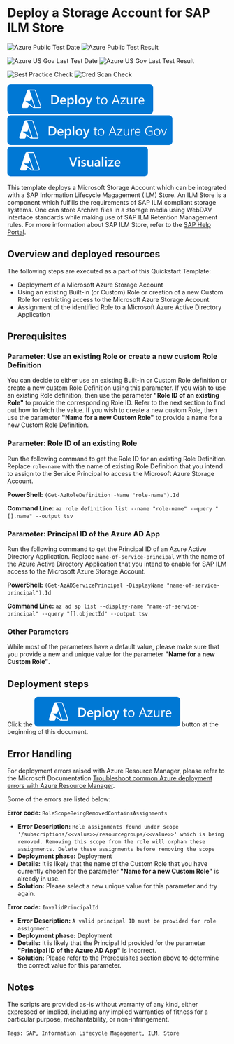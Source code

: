 # Deploy a Storage Account for SAP ILM Store

![Azure Public Test Date](https://azurequickstartsservice.blob.core.windows.net/badges/path-to-sample/PublicLastTestDate.svg)
![Azure Public Test Result](https://azurequickstartsservice.blob.core.windows.net/badges/path-to-sample/PublicDeployment.svg)

![Azure US Gov Last Test Date](https://azurequickstartsservice.blob.core.windows.net/badges/path-to-sample/FairfaxLastTestDate.svg)
![Azure US Gov Last Test Result](https://azurequickstartsservice.blob.core.windows.net/badges/path-to-sample/FairfaxDeployment.svg)

![Best Practice Check](https://azurequickstartsservice.blob.core.windows.net/badges/path-to-sample/BestPracticeResult.svg)
![Cred Scan Check](https://azurequickstartsservice.blob.core.windows.net/badges/path-to-sample/CredScanResult.svg)

[![Deploy To Azure](https://raw.githubusercontent.com/Azure/azure-quickstart-templates/master/1-CONTRIBUTION-GUIDE/images/deploytoazure.svg?sanitize=true)](https://portal.azure.com/#create/Microsoft.Template/uri/https%3A%2F%2Fraw.githubusercontent.com%2FAzure%2Fazure-quickstart-templates%2Fmaster%2Fpath-to-sample%2Fazuredeploy.json/createUIDefinitionUri/https%3A%2F%2Fraw.githubusercontent.com%2FAzure%2Fazure-quickstart-templates%2Fmaster%2Fpath-to-sample%2FcreateUiDefinition.json)
[![Deploy To Azure US Gov](https://raw.githubusercontent.com/Azure/azure-quickstart-templates/master/1-CONTRIBUTION-GUIDE/images/deploytoazuregov.svg?sanitize=true)](https://portal.azure.us/#create/Microsoft.Template/uri/https%3A%2F%2Fraw.githubusercontent.com%2FAzure%2Fazure-quickstart-templates%2Fmaster%2Fpath-to-sample%2Fazuredeploy.json/createUIDefinitionUri/https%3A%2F%2Fraw.githubusercontent.com%2FAzure%2Fazure-quickstart-templates%2Fmaster%2Fpath-to-sample%2FcreateUiDefinition.json)
[![Visualize](https://raw.githubusercontent.com/Azure/azure-quickstart-templates/master/1-CONTRIBUTION-GUIDE/images/visualizebutton.svg?sanitize=true)](http://armviz.io/#/?load=https%3A%2F%2Fraw.githubusercontent.com%2FAzure%2Fazure-quickstart-templates%2Fmaster%2Fpath-to-sample%2Fazuredeploy.json)

This template deploys a Microsoft Storage Account which can be integrated with a SAP Information Lifecycle Magagement (ILM) Store. An ILM Store is a component which fulfills the requirements of SAP ILM compliant storage systems. One can store Archive files in a storage media using WebDAV interface standards while making use of SAP ILM Retention Management rules. For more information about SAP ILM Store, refer to the [SAP Help Portal](https://help.sap.com/viewer/7ce8e5dc89d7407e8baa9de7b775f31f/703%20SP27/en-US).

## Overview and deployed resources

The following steps are executed as a part of this Quickstart Template:

+ Deployment of a Microsoft Azure Storage Account
+ Using an existing Built-in (or Custom) Role or creation of a new Custom Role for restricting access to the Microsoft Azure Storage Account
+ Assignment of the identified Role to a Microsoft Azure Active Directory Application

## Prerequisites

### Parameter: Use an existing Role or create a new custom Role Definition
You can decide to either use an existing Built-in or Custom Role definition or create a new custom Role Definition using this parameter. If you wish to use an existing Role definition, then use the parameter **"Role ID of an existing Role"** to provide the corresponding Role ID. Refer to the next section to find out how to fetch the value. If you wish to create a new custom Role, then use the parameter **"Name for a new Custom Role"** to provide a name for a new Custom Role Definition.

### Parameter: Role ID of an existing Role
Run the following command to get the Role ID for an existing Role Definition. Replace `role-name` with the name of existing Role Definition that you intend to assign to the Service Principal to access the Microsoft Azure Storage Account.

**PowerShell:** `(Get-AzRoleDefinition -Name "role-name").Id`

**Command Line:** `az role definition list --name "role-name" --query "[].name" --output tsv`

### Parameter: Principal ID of the Azure AD App
Run the following command to get the Principal ID of an Azure Active Directory Application. Replace `name-of-service-principal` with the name of the Azure Active Directory Application that you intend to enable for SAP ILM access to the Microsoft Azure Storage Account.

**PowerShell:** `(Get-AzADServicePrincipal -DisplayName "name-of-service-principal").Id`

**Command Line:** `az ad sp list --display-name "name-of-service-principal" --query "[].objectId" --output tsv`

### Other Parameters
While most of the parameters have a default value, please make sure that you provide a new and unique value for the parameter **"Name for a new Custom Role"**.

## Deployment steps

Click the [![Deploy To Azure](https://raw.githubusercontent.com/Azure/azure-quickstart-templates/master/1-CONTRIBUTION-GUIDE/images/deploytoazure.svg?sanitize=true)](https://github.com/SumitDeySAP/azure-quickstart-templates/tree/patch-1/sap-ilm-store#deploy-a-storage-account-for-sap-ilm-store) button at the beginning of this document.

## Error Handling

For deployment errors raised with Azure Resource Manager, please refer to the Microsoft Documentation [Troubleshoot common Azure deployment errors with Azure Resource Manager](https://docs.microsoft.com/en-us/azure/azure-resource-manager/templates/common-deployment-errors).

Some of the errors are listed below:

**Error code:** `RoleScopeBeingRemovedContainsAssignments`
- **Error Description:** `Role assignments found under scope '/subscriptions/<<value>>/resourcegroups/<<value>>' which is being removed. Removing this scope from the role will orphan these assignments. Delete these assignments before removing the scope`
- **Deployment phase:** Deployment
- **Details:** It is likely that the name of the Custom Role that you have currently chosen for the parameter **"Name for a new Custom Role"** is already in use.
- **Solution:** Please select a new unique value for this parameter and try again.

**Error code:** `InvalidPrincipalId`
- **Error Description:** `A valid principal ID must be provided for role assignment`
- **Deployment phase:** Deployment
- **Details:** It is likely that the Principal Id provided for the parameter **"Principal ID of the Azure AD App"** is incorrect.
- **Solution:** Please refer to the [Prerequisites section](https://github.com/SumitDeySAP/azure-quickstart-templates/tree/patch-1/sap-ilm-store#prerequisites) above to determine the correct value for this parameter.

## Notes

The scripts are provided as-is without warranty of any kind, either expressed or implied, including any implied warranties of fitness for a particular purpose, mechantability, or non-infringement.


`Tags: SAP, Information Lifecycle Magagement, ILM, Store`
